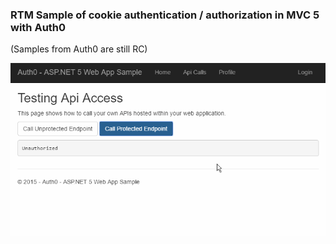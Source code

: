 ### RTM Sample of cookie authentication / authorization in MVC 5 with Auth0
(Samples from Auth0 are still RC)

![recorded usage](/auth0-mvc.gif)
